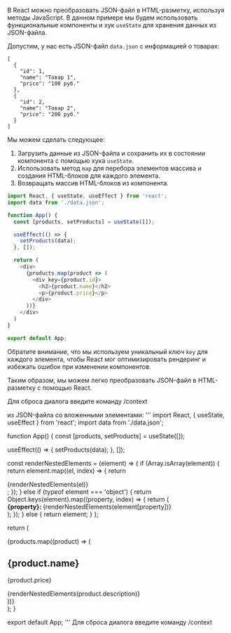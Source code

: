 В React можно преобразовать JSON-файл в HTML-разметку, используя методы JavaScript. В данном примере мы будем использовать функциональные компоненты и хук `useState` для хранения данных из JSON-файла.

Допустим, у нас есть JSON-файл `data.json` с информацией о товарах:

```
[
  {
    "id": 1,
    "name": "Товар 1",
    "price": "100 руб."
  },
  {
    "id": 2,
    "name": "Товар 2",
    "price": "200 руб."
  }
]
```

Мы можем сделать следующее:

1. Загрузить данные из JSON-файла и сохранить их в состоянии компонента с помощью хука `useState`.
2. Использовать метод `map` для перебора элементов массива и создания HTML-блоков для каждого элемента.
3. Возвращать массив HTML-блоков из компонента.

```javascript
import React, { useState, useEffect } from 'react';
import data from './data.json';

function App() {
  const [products, setProducts] = useState([]);

  useEffect(() => {
    setProducts(data);
  }, []);

  return (
    <div>
      {products.map(product => (
        <div key={product.id}>
          <h2>{product.name}</h2>
          <p>{product.price}</p>
        </div>
      ))}
    </div>
  )
}

export default App;
```

Обратите внимание, что мы используем уникальный ключ `key` для каждого элемента, чтобы React мог оптимизировать рендеринг и избежать ошибок при изменении компонентов.

Таким образом, мы можем легко преобразовать JSON-файл в HTML-разметку с помощью React.

Для сброса диалога введите команду /context




из JSON-файла со вложенными элементами:
'''
import React, { useState, useEffect } from 'react';
import data from './data.json';

function App() {
  const [products, setProducts] = useState([]);

  useEffect(() => {
    setProducts(data);
  }, []);

  const renderNestedElements = (element) => {
    if (Array.isArray(element)) {
      return element.map((el, index) => {
        return <div key={index}>{renderNestedElements(el)}</div>;
      });
    } else if (typeof element === 'object') {
      return Object.keys(element).map((property, index) => {
        return (
          <div key={index}>
            <strong>{property}: </strong>
            {renderNestedElements(element[property])}
          </div>
        );
      });
    } else {
      return element;
    }
  };

  return (
    <div>
      {products.map((product) => (
        <div key={product.id}>
          <h2>{product.name}</h2>
          <p>{product.price}</p>
          <div>{renderNestedElements(product.description)}</div>
        </div>
      ))}
    </div>
  );
}

export default App;
'''
Для сброса диалога введите команду /context
